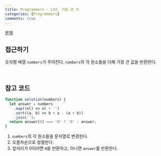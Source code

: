 ```yaml
---
title: Programmers - LV2. 가장 큰 수
categories: [Programmers]
comments: true
---
```


[문제](https://programmers.co.kr/learn/courses/30/lessons/42746)

## 접근하기

숫자형 배열 `numbers`가 주어진다. `numbers`의 각 원소들을 더해 가장 큰 값을 반환한다.

<br>

## 참고 코드

```js
function solution(numbers) {
  let answer = numbers
    .map((el) => el + '')
    .sort((a, b) => b + a - (a + b))
    .join('');
  return answer[0] === '0' ? '0' : answer;
}
```

1. `numbers`의 각 원소들을 문자열로 변경한다.
2. 오름차순으로 정렬한다.
3. 앞자리가 0이라면 `0`을 반환하고, 아니면 `answer`를 반환한다.
